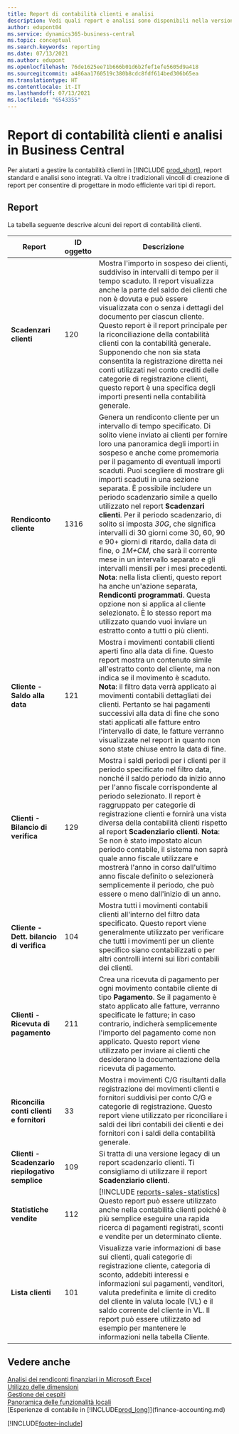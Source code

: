 ```yaml
---
title: Report di contabilità clienti e analisi
description: Vedi quali report e analisi sono disponibili nella versione standard di Business Central in modo da poter tenere traccia della contabilità clienti.
author: edupont04
ms.service: dynamics365-business-central
ms.topic: conceptual
ms.search.keywords: reporting
ms.date: 07/13/2021
ms.author: edupont
ms.openlocfilehash: 76de1625ee71b666b01d6b2fef1efe5605d9a418
ms.sourcegitcommit: a486aa1760519c380b8cdc8fdf614bed306b65ea
ms.translationtype: HT
ms.contentlocale: it-IT
ms.lasthandoff: 07/13/2021
ms.locfileid: "6543355"
---
```

# <a name="accounts-receivable-reports-and-analytics-in-business-central"></a>Report di contabilità clienti e analisi in Business Central

Per aiutarti a gestire la contabilità clienti in [!INCLUDE [prod_short](includes/prod_short.md)], report standard e analisi sono integrati. Va oltre i tradizionali vincoli di creazione di report per consentire di progettare in modo efficiente vari tipi di report.  

## <a name="reports"></a>Report

La tabella seguente descrive alcuni dei report di contabilità clienti.

| Report | ID oggetto | Descrizione |
|--|--|--|
| **Scadenzari clienti** | 120 | Mostra l'importo in sospeso dei clienti, suddiviso in intervalli di tempo per il tempo scaduto. Il report visualizza anche la parte del saldo dei clienti che non è dovuta e può essere visualizzata con o senza i dettagli del documento per ciascun cliente. Questo report è il report principale per la riconciliazione della contabilità clienti con la contabilità generale. Supponendo che non sia stata consentita la registrazione diretta nei conti utilizzati nel conto crediti delle categorie di registrazione clienti, questo report è una specifica degli importi presenti nella contabilità generale. |
| **Rendiconto cliente** | 1316 | Genera un rendiconto cliente per un intervallo di tempo specificato. Di solito viene inviato ai clienti per fornire loro una panoramica degli importi in sospeso e anche come promemoria per il pagamento di eventuali importi scaduti. Puoi scegliere di mostrare gli importi scaduti in una sezione separata. È possibile includere un periodo scadenzario simile a quello utilizzato nel report **Scadenzari clienti**. Per il periodo scadenzario, di solito si imposta *30G*, che significa intervalli di 30 giorni come 30, 60, 90 e 90+ giorni di ritardo, dalla data di fine, o *1M+CM*, che sarà il corrente mese in un intervallo separato e gli intervalli mensili per i mesi precedenti. **Nota**: nella lista clienti, questo report ha anche un'azione separata, **Rendiconti programmati**. Questa opzione non si applica al cliente selezionato. È lo stesso report ma utilizzato quando vuoi inviare un estratto conto a tutti o più clienti. |
| **Cliente - Saldo alla data** | 121 | Mostra i movimenti contabili clienti aperti fino alla data di fine. Questo report mostra un contenuto simile all'estratto conto del cliente, ma non indica se il movimento è scaduto. **Nota**: il filtro data verrà applicato ai movimenti contabili dettagliati dei clienti. Pertanto se hai pagamenti successivi alla data di fine che sono stati applicati alle fatture entro l'intervallo di date, le fatture verranno visualizzate nel report in quanto non sono state chiuse entro la data di fine. |
| **Clienti - Bilancio di verifica** | 129 | Mostra i saldi periodi per i clienti per il periodo specificato nel filtro data, nonché il saldo periodo da inizio anno per l'anno fiscale corrispondente al periodo selezionato. Il report è raggruppato per categorie di registrazione clienti e fornirà una vista diversa della contabilità clienti rispetto al report **Scadenziario clienti**. **Nota**: Se non è stato impostato alcun periodo contabile, il sistema non saprà quale anno fiscale utilizzare e mostrerà l'anno in corso dall'ultimo anno fiscale definito o selezionerà semplicemente il periodo, che può essere o meno dall'inizio di un anno.|
| **Cliente - Dett. bilancio di verifica** | 104 | Mostra tutti i movimenti contabili clienti all'interno del filtro data specificato. Questo report viene generalmente utilizzato per verificare che tutti i movimenti per un cliente specifico siano contabilizzati o per altri controlli interni sui libri contabili dei clienti. |
| **Clienti - Ricevuta di pagamento** | 211 | Crea una ricevuta di pagamento per ogni movimento contabile cliente di tipo **Pagamento**. Se il pagamento è stato applicato alle fatture, verranno specificate le fatture; in caso contrario, indicherà semplicemente l'importo del pagamento come non applicato. Questo report viene utilizzato per inviare ai clienti che desiderano la documentazione della ricevuta di pagamento.|
| **Riconcilia conti clienti e fornitori** | 33 |Mostra i movimenti C/G risultanti dalla registrazione dei movimenti clienti e fornitori suddivisi per conto C/G e categorie di registrazione. Questo report viene utilizzato per riconciliare i saldi dei libri contabili dei clienti e dei fornitori con i saldi della contabilità generale. |
| **Clienti - Scadenzario riepilogativo semplice**| 109 |Si tratta di una versione legacy di un report scadenzario clienti. Ti consigliamo di utilizzare il report **Scadenziario clienti**. |
| **Statistiche vendite** |112  |[!INCLUDE [reports-sales-statistics](includes/reports-sales-statistics.md)]<br>Questo report può essere utilizzato anche nella contabilità clienti poiché è più semplice eseguire una rapida ricerca di pagamenti registrati, sconti e vendite per un determinato cliente.|
|**Lista clienti**|101| Visualizza varie informazioni di base sui clienti, quali categorie di registrazione cliente, categoria di sconto, addebiti interessi e informazioni sui pagamenti, venditori, valuta predefinita e limite di credito del cliente in valuta locale (VL) e il saldo corrente del cliente in VL. Il report può essere utilizzato ad esempio per mantenere le informazioni nella tabella Cliente.|

## <a name="see-also"></a>Vedere anche

[Analisi dei rendiconti finanziari in Microsoft Excel](finance-analyze-excel.md)  
[Utilizzo delle dimensioni](finance-dimensions.md)  
[Gestione dei cespiti](fa-manage.md)  
[Panoramica delle funzionalità locali](about-localization.md)  
[Esperienze di contabile in [!INCLUDE[prod_long](includes/prod_long.md)]](finance-accounting.md)  


[!INCLUDE[footer-include](includes/footer-banner.md)]
